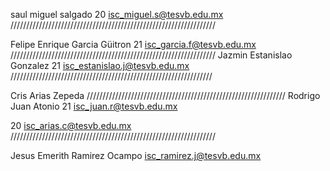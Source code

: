 ﻿saul
miguel
salgado
20
isc_miguel.s@tesvb.edu.mx
/////////////////////////////////////////////////////////////////

Felipe Enrique
Garcia
Güitron
21
isc_garcia.f@tesvb.edu.mx
/////////////////////////////////////////////////////////////////
Jazmin
Estanislao
Gonzalez
21
isc_estanislao.j@tesvb.edu.mx
////////////////////////////////////////////////////////////////


Cris 
Arias 
Zepeda
///////////////////////////////////////////////////////////////
Rodrigo
Juan
Atonio
21
isc_juan.r@tesvb.edu.mx

20
isc_arias.c@tesvb.edu.mx
/////////////////////////////////////////////////////////////////

Jesus
Emerith 
Ramirez
Ocampo
isc_ramirez.j@tesvb.edu.mx